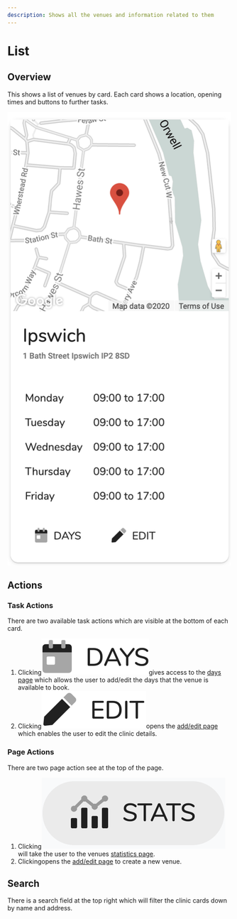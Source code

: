 ```yaml
---
description: Shows all the venues and information related to them
---
```


# List

## Overview

This shows a list of venues by card. Each card shows a location, opening times and buttons to further tasks. 

![](../../.gitbook/assets/docs_venuecard01.png)

## Actions

### Task Actions

There are two available task actions which are visible at the bottom of each card.

1. Clicking![](../../.gitbook/assets/docs_days01.png)gives access to the [days page](days.md) which allows the user to add/edit the days that the venue is available to book.
2. Clicking![](../../.gitbook/assets/docs_edit01.png)opens the [add/edit page](add-edit.md) which enables the user to edit the clinic details.

### Page Actions

There are two page action see at the top of the page.

1. Clicking![](../../.gitbook/assets/docs_stats01.png)will take the user to the venues [statistics page](statistics.md).
2. Clickingopens the [add/edit page](add-edit.md) to create a new venue.

## Search

There is a search field at the top right which will filter the clinic cards down by name and address.



